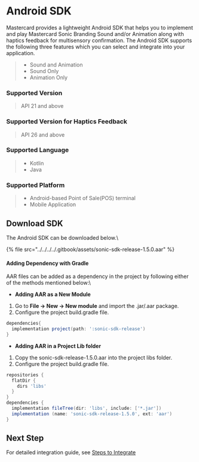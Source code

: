 # Android SDK

Mastercard provides a lightweight Android SDK that helps you to implement and play Mastercard Sonic Branding Sound and/or Animation along with haptics feedback for multisensory confirmation. The Android SDK supports the following three features which you can select and integrate into your application.

> * Sound and Animation
> * Sound Only
> * Animation Only

### Supported Version <a href="#supported-version" id="supported-version"></a>

> API 21 and above

### Supported Version for Haptics Feedback <a href="#supported-version-for-haptics-feedback" id="supported-version-for-haptics-feedback"></a>

> API 26 and above

### Supported Language <a href="#supported-language" id="supported-language"></a>

> * Kotlin
> * Java

### Supported Platform <a href="#supported-platform" id="supported-platform"></a>

> * Android-based Point of Sale(POS) terminal
> * Mobile Application

## Download SDK <a href="#download-sdk" id="download-sdk"></a>

The Android SDK can be downloaded below.\


{% file src="../../../../.gitbook/assets/sonic-sdk-release-1.5.0.aar" %}

#### Adding Dependency with Gradle <a href="#adding-dependency-with-gradle" id="adding-dependency-with-gradle"></a>

AAR files can be added as a dependency in the project by following either of the methods mentioned below:\


* **Adding AAR as a New Module**

1. Go to **File -> New -> New module** and import the .jar/.aar package.
2. Configure the project build.gradle file.

```groovy
dependencies{
  implementation project(path: ':sonic-sdk-release')
}
```

* **Adding AAR in a Project Lib folder**

1. Copy the sonic-sdk-release-1.5.0.aar into the project libs folder.
2. Configure the project build.gradle file.

```groovy
repositories {
  flatDir {
    dirs 'libs'
  }
}
dependencies {
  implementation fileTree(dir: 'libs', include: ['*.jar'])
  implementation (name: 'sonic-sdk-release-1.5.0', ext: 'aar')
}
```

## Next Step <a href="#next-step" id="next-step"></a>

For detailed integration guide, see [Steps to Integrate](steps-to-integrate/)
